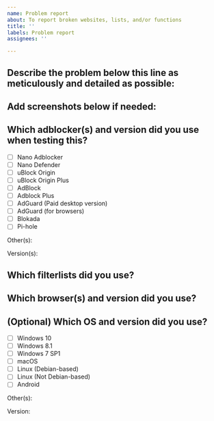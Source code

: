 ```yaml
---
name: Problem report
about: To report broken websites, lists, and/or functions
title: ''
labels: Problem report
assignees: ''

---
```


<!--
PS: If you already have written an entry that'd fix the problem, it's better to use the *Feature Request* template instead.
-->

## Describe the problem below this line as meticulously and detailed as possible:


## Add screenshots below if needed:


## Which adblocker(s) and version did you use when testing this?
<!--
While I accept requests for all adblockers, I may in rare cases request that you could try another and more feature-rich adblocker instead.
-->
- [ ] Nano Adblocker
- [ ] Nano Defender
- [ ] uBlock Origin
- [ ] uBlock Origin Plus
- [ ] AdBlock
- [ ] Adblock Plus
- [ ] AdGuard (Paid desktop version)
- [ ] AdGuard (for browsers)
- [ ] Blokada
- [ ] Pi-hole

Other(s):

Version(s):

## Which filterlists did you use?
<!--
If you want to save time, you can take a screenshot of your adblocker's list settings.
-->

## Which browser(s) and version did you use?
<!--
If you're in doubt, check your browser's *About* page.
-->

## (Optional) Which OS and version did you use?
- [ ] Windows 10
- [ ] Windows 8.1
- [ ] Windows 7 SP1
- [ ] macOS
- [ ] Linux (Debian-based)
- [ ] Linux (Not Debian-based)
- [ ] Android

Other(s):

Version:
